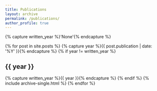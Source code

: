 ```yaml
---
title: Publications
layout: archive
permalink: /publications/
author_profile: true
---
```


{% capture written_year %}'None'{% endcapture %}

{% for post in site.posts %}
  {% capture year %}{{ post.publication | date: '%Y' }}{% endcapture %}
  {% if year != written_year %}
  <h2 id="{{ year | slugify }}" class="archive__subtitle">{{ year }}</h2>
    {% capture written_year %}{{ year }}{% endcapture %}
  {% endif %}
  {% include archive-single.html %}
{% endfor %}
